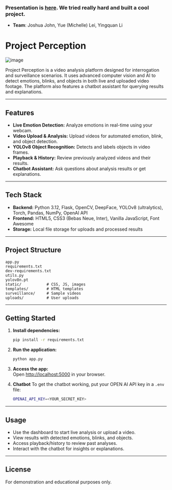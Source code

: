 ### Presentation is [here](https://docs.google.com/presentation/d/1z-OlNjtZoe0iGm4j799QXGNu3lbD7xMHCoyMln45Xsg/edit). We tried really hard and built a cool project.
* **Team**: Joshua John, Yue (Michelle) Lei, Yingquan Li

# Project Perception

![image](https://github.com/user-attachments/assets/5e96550c-5619-411d-a931-d93a1c48673a)

Project Perception is a video analysis platform designed for interrogation and surveillance scenarios. It uses advanced computer vision and AI to detect emotions, blinks, and objects in both live and uploaded video footage. The platform also features a chatbot assistant for querying results and explanations.

---

## Features

- **Live Emotion Detection:** Analyze emotions in real-time using your webcam.
- **Video Upload & Analysis:** Upload videos for automated emotion, blink, and object detection.
- **YOLOv8 Object Recognition:** Detects and labels objects in video frames.
- **Playback & History:** Review previously analyzed videos and their results.
- **Chatbot Assistant:** Ask questions about analysis results or get explanations.

---

## Tech Stack

- **Backend:** Python 3.12, Flask, OpenCV, DeepFace, YOLOv8 (ultralytics), Torch, Pandas, NumPy, OpenAI API
- **Frontend:** HTML5, CSS3 (Bebas Neue, Inter), Vanilla JavaScript, Font Awesome
- **Storage:** Local file storage for uploads and processed results

---

## Project Structure

```
app.py
requirements.txt
dev-requirements.txt
utils.py
yolov8n.pt
static/           # CSS, JS, images
templates/        # HTML templates
surveillance/     # Sample videos
uploads/          # User uploads
```

---

## Getting Started

1. **Install dependencies:**
    ```sh
    pip install -r requirements.txt
    ```

2. **Run the application:**
    ```sh
    python app.py
    ```

3. **Access the app:**  
   Open [http://localhost:5000](http://localhost:5000) in your browser.


4. **Chatbot**
   To get the chatbot working, put your OPEN AI API key in a `.env` file:
   ```sh
   OPENAI_API_KEY=<YOUR_SECRET_KEY>
   ```

---

## Usage

- Use the dashboard to start live analysis or upload a video.
- View results with detected emotions, blinks, and objects.
- Access playback/history to review past analyses.
- Interact with the chatbot for insights or explanations.

---

## License

For demonstration and educational purposes only.
